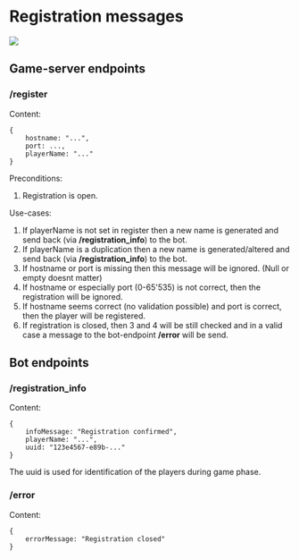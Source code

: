 # Registration messages

![](images/msgs_in_registration_phase.png)

## Game-server endpoints
### /register
Content:
```
{
    hostname: "...",
    port: ...,
    playerName: "..."
}
```

Preconditions:

1. Registration is open.

Use-cases:

1. If playerName is not set in register then a new name is generated and send back (via **/registration_info**) to the bot.
1. If playerName is a duplication then a new name is generated/altered and send back (via **/registration_info**) to the bot.
1. If hostname or port is missing then this message will be ignored. (Null or empty doesnt matter)
1. If hostname or especially port (0-65'535) is not correct, then the registration will be ignored.
1. If hostname seems correct (no validation possible) and port is correct, then the player will be registered.
1. If registration is closed, then 3 and 4 will be still checked and in a valid case a message to the bot-endpoint **/error** will be send.

## Bot endpoints

### /registration_info
Content:
```
{
    infoMessage: "Registration confirmed",
    playerName: "...",
    uuid: "123e4567-e89b-..."
}
```

The uuid is used for identification of the players during game phase.

### /error
Content:
```
{
    errorMessage: "Registration closed"
}
```
